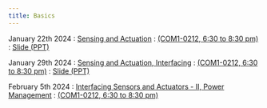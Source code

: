 ```yaml
---
title: Basics
---
```


January 22th 2024
: [Sensing and Actuation](#)
  : [(COM1-0212, 6:30 to 8:30 pm)](#)
  : [Slide (PPT)](https://weiserlab.github.io/embeddefsoftware/CS5272_Lecture2.pptx)


January 29th 2024
: [Sensing and Actuation, Interfacing](#)
  : [(COM1-0212, 6:30 to 8:30 pm)](#)
  : [Slide (PPT)](https://weiserlab.github.io/embeddefsoftware/CS5272_Lecture3.pptx)

February 5th 2024
: [Interfacing Sensors and Actuators - II, Power Management](#)
  : [(COM1-0212, 6:30 to 8:30 pm)](#)